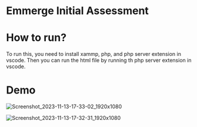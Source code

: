 # Emmerge Initial Assessment

# How to run?
To run this, you need to install xammp, php, and php server extension in vscode. Then you can run the html file by running th php server extension in vscode.

# Demo
![Screenshot_2023-11-13-17-33-02_1920x1080](https://github.com/NoelEmaas/emmerge-assessment/assets/90034393/07084ede-55b9-4d2f-ba0c-23e3a3dad518)




![Screenshot_2023-11-13-17-32-31_1920x1080](https://github.com/NoelEmaas/emmerge-assessment/assets/90034393/fa7caa9e-86cc-4292-bb5e-39011643283a)
